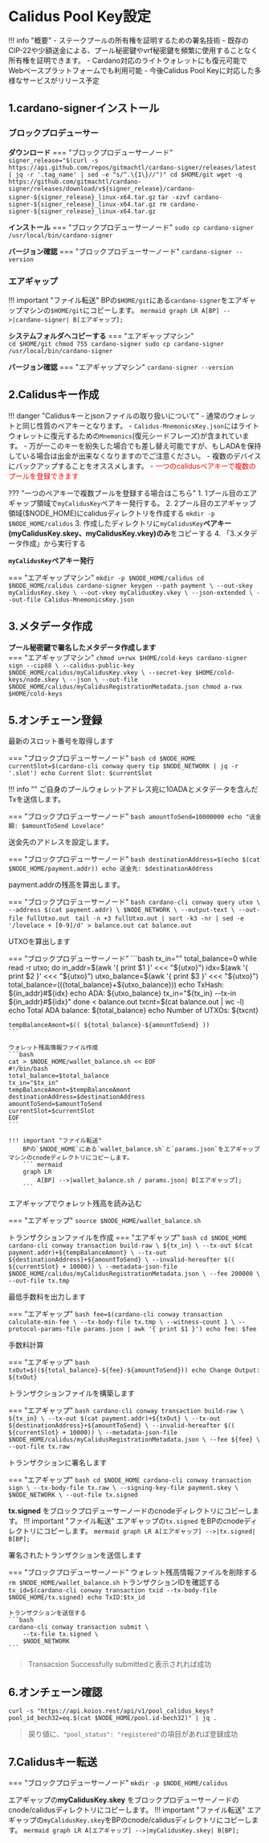 # **Calidus Pool Key設定**

!!! info "概要"
    - ステークプールの所有権を証明するための署名技術
    - 既存のCIP-22や少額送金による、プール秘密鍵やvrf秘密鍵を頻繁に使用することなく所有権を証明できます。
    - Cardano対応のライトウォレットにも復元可能でWebベースプラットフォームでも利用可能
    - 今後Calidus Pool Keyに対応した多様なサービスがリリース予定


## **1.cardano-signerインストール**

### **ブロックプロデューサー**

**ダウンロード**
=== "ブロックプロデューサーノード"  
    ```
    signer_release="$(curl -s https://api.github.com/repos/gitmachtl/cardano-signer/releases/latest | jq -r '.tag_name' | sed -e "s/^.\{1\}//")"
    cd $HOME/git
    wget -q https://github.com/gitmachtl/cardano-signer/releases/download/v${signer_release}/cardano-signer-${signer_release}_linux-x64.tar.gz
    ```
    ```
    tar -xzvf cardano-signer-${signer_release}_linux-x64.tar.gz
    rm cardano-signer-${signer_release}_linux-x64.tar.gz
    ```

**インストール** 
=== "ブロックプロデューサーノード"
    ```
    sudo cp cardano-signer /usr/local/bin/cardano-signer
    ```

**バージョン確認**
=== "ブロックプロデューサーノード"
    ```
    cardano-signer --version
    ```

### **エアギャップ**

!!! important "ファイル転送"
    BPの`$HOME/git`にある`cardano-signer`をエアギャップマシンの`$HOME/git`にコピーします。
    ``` mermaid
    graph LR
        A[BP] -->|cardano-signer| B[エアギャップ];
    ```

**システムフォルダへコピーする**
=== "エアギャップマシン"  
    ```
    cd $HOME/git
    chmod 755 cardano-signer
    sudo cp cardano-signer /usr/local/bin/cardano-signer
    ```

**バージョン確認** 
=== "エアギャップマシン" 
    ```
    cardano-signer --version
    ```

## **2.Calidusキー作成**

!!! danger "Calidusキーとjsonファイルの取り扱いについて"
    - 通常のウォレットと同じ性質のペアキーとなります。
    - `Calidus-MnemonicsKey.json`にはライトウォレットに復元するための`Mnemonics`(復元シードフレーズ)が含まれています。
    - 万が一このキーを紛失した場合でも差し替え可能ですが、もしADAを保持している場合は出金が出来なくなりますのでご注意ください。
    - 複数のデバイスにバックアップすることをオススメします。
    - <font color=red>一つのcalidusペアキーで複数のプールを登録できます</font>

??? "一つのペアキーで複数プールを登録する場合はこちら"
    1. 1プール目のエアギャップ領域で`myCalidusKey`ペアキー発行する。
    2. 2プール目のエアギャップ領域($NODE_HOME)にcalidusディレクトリを作成する
    ```
    mkdir -p $NODE_HOME/calidus
    ```
    3. 作成したディレクトリに`myCalidusKey`**ペアキー(myCalidusKey.skey、myCalidusKey.vkey)のみ**をコピーする
    4. 「3.メタデータ作成」から実行する

**`myCalidusKey`ペアキー発行**

=== "エアギャップマシン"
    ```
    mkdir -p $NODE_HOME/calidus
    cd $NODE_HOME/calidus
    cardano-signer keygen --path payment \
        --out-skey myCalidusKey.skey \
        --out-vkey myCalidusKey.vkey \
        --json-extended \
        --out-file Calidus-MnemonicsKey.json
    ```

## **3.メタデータ作成**

**プール秘密鍵で署名したメタデータ作成します**  
=== "エアギャップマシン"
    ```
    chmod u+rwx $HOME/cold-keys
    cardano-signer sign --cip88 \
        --calidus-public-key $NODE_HOME/calidus/myCalidusKey.vkey \
        --secret-key $HOME/cold-keys/node.skey \
        --json \
        --out-file $NODE_HOME/calidus/myCalidusRegistrationMetadata.json
    chmod a-rwx $HOME/cold-keys
    ```


## **5.オンチェーン登録**

最新のスロット番号を取得します

=== "ブロックプロデューサーノード"
    ```bash
    cd $NODE_HOME
    currentSlot=$(cardano-cli conway query tip $NODE_NETWORK | jq -r '.slot')
    echo Current Slot: $currentSlot
    ```

!!! info ""
    ご自身のプールウォレットアドレス宛に10ADAとメタデータを含んだTxを送信します。

=== "ブロックプロデューサーノード"
    ```bash
    amountToSend=10000000
    echo "送金額: $amountToSend Lovelace"
    ```

送金先のアドレスを設定します。

=== "ブロックプロデューサーノード"
    ```bash
    destinationAddress=$(echo $(cat $NODE_HOME/payment.addr))
    echo 送金先: $destinationAddress
    ```

payment.addrの残高を算出します。

=== "ブロックプロデューサーノード"
    ```bash
    cardano-cli conway query utxo \
        --address $(cat payment.addr) \
        $NODE_NETWORK \
        --output-text \
        --out-file fullUtxo.out
    ```
    ```
    tail -n +3 fullUtxo.out | sort -k3 -nr | sed -e '/lovelace + [0-9]/d' > balance.out
    cat balance.out
    ```

UTXOを算出します

=== "ブロックプロデューサーノード"
    ```bash
    tx_in=""
    total_balance=0
    while read -r utxo; do
        in_addr=$(awk '{ print $1 }' <<< "${utxo}")
        idx=$(awk '{ print $2 }' <<< "${utxo}")
        utxo_balance=$(awk '{ print $3 }' <<< "${utxo}")
        total_balance=$((${total_balance}+${utxo_balance}))
        echo TxHash: ${in_addr}#${idx}
        echo ADA: ${utxo_balance}
        tx_in="${tx_in} --tx-in ${in_addr}#${idx}"
    done < balance.out
    txcnt=$(cat balance.out | wc -l)
    echo Total ADA balance: ${total_balance}
    echo Number of UTXOs: ${txcnt}

    tempBalanceAmont=$(( ${total_balance}-${amountToSend} ))
    ```
    
    ウォレット残高情報ファイル作成
    ```bash
    cat > $NODE_HOME/wallet_balance.sh << EOF 
    #!/bin/bash
    total_balance=$total_balance
    tx_in="$tx_in"
    tempBalanceAmont=$tempBalanceAmont
    destinationAddress=$destinationAddress
    amountToSend=$amountToSend
    currentSlot=$currentSlot
    EOF
    ```

    !!! important "ファイル転送"
        BPの`$NODE_HOME`にある`wallet_balance.sh`と`params.json`をエアギャップマシンのcnodeディレクトリにコピーします。
        ``` mermaid
        graph LR
            A[BP] -->|wallet_balance.sh / params.json| B[エアギャップ];
        ```

エアギャップでウォレット残高を読み込む

=== "エアギャップ"
    ```
    source $NODE_HOME/wallet_balance.sh
    ```

トランザクションファイルを作成
=== "エアギャップ"
    ```bash
    cd $NODE_HOME
    cardano-cli conway transaction build-raw \
        ${tx_in} \
        --tx-out $(cat payment.addr)+${tempBalanceAmont} \
        --tx-out ${destinationAddress}+${amountToSend} \
        --invalid-hereafter $(( ${currentSlot} + 10000)) \
        --metadata-json-file $NODE_HOME/calidus/myCalidusRegistrationMetadata.json \
        --fee 200000 \
        --out-file tx.tmp
    ```

最低手数料を出力します

=== "エアギャップ"
    ```bash
    fee=$(cardano-cli conway transaction calculate-min-fee \
        --tx-body-file tx.tmp \
        --witness-count 1 \
        --protocol-params-file params.json | awk '{ print $1 }')
    echo fee: $fee
    ```

手数料計算

=== "エアギャップ"
    ```bash
    txOut=$((${total_balance}-${fee}-${amountToSend}))
    echo Change Output: ${txOut}
    ```

トランザクションファイルを構築します

=== "エアギャップ"
    ```bash
    cardano-cli conway transaction build-raw \
        ${tx_in} \
        --tx-out $(cat payment.addr)+${txOut} \
        --tx-out ${destinationAddress}+${amountToSend} \
        --invalid-hereafter $(( ${currentSlot} + 10000)) \
        --metadata-json-file $NODE_HOME/calidus/myCalidusRegistrationMetadata.json \
        --fee ${fee} \
        --out-file tx.raw
    ```

トランザクションに署名します

=== "エアギャップ"
    ```bash
    cd $NODE_HOME
    cardano-cli conway transaction sign \
        --tx-body-file tx.raw \
        --signing-key-file payment.skey \
        $NODE_NETWORK \
        --out-file tx.signed
    ```

**tx.signed** をブロックプロデューサーノードのcnodeディレクトリにコピーします。
!!! important "ファイル転送"
    エアギャップの`tx.signed` をBPのcnodeディレクトリにコピーします。
    ``` mermaid
    graph LR
        A[エアギャップ] -->|tx.signed| B[BP];
    ```

署名されたトランザクションを送信します

=== "ブロックプロデューサーノード"
    ウォレット残高情報ファイルを削除する
    ```
    rm $NODE_HOME/wallet_balance.sh
    ```
    トランザクションIDを確認する
    ```
    tx_id=$(cardano-cli conway transaction txid --tx-body-file $NODE_HOME/tx.signed)
    echo TxID:$tx_id
    ```

    トランザクションを送信する
    ```bash
    cardano-cli conway transaction submit \
        --tx-file tx.signed \
        $NODE_NETWORK
    ```

> Transacsion Successfully submittedと表示されれば成功

## **6.オンチェーン確認**
```
curl -s "https://api.koios.rest/api/v1/pool_calidus_keys?pool_id_bech32=eq.$(cat $NODE_HOME/pool.id-bech32)" | jq .
```
> 戻り値に、`"pool_status": "registered"`の項目があれば登録成功

## **7.Calidusキー転送**

=== "ブロックプロデューサーノード"
    ```
    mkdir -p $NODE_HOME/calidus
    ```

エアギャップの**myCalidusKey.skey** をブロックプロデューサーノードのcnode/calidusディレクトリにコピーします。
!!! important "ファイル転送"
    エアギャップの`myCalidusKey.skey`をBPのcnode/calidusディレクトリにコピーします。
    ``` mermaid
    graph LR
        A[エアギャップ] -->|myCalidusKey.skey| B[BP];
    ```

